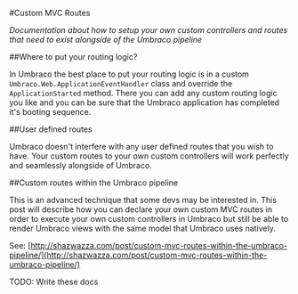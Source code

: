 #Custom MVC Routes

_Documentation about how to setup your own custom controllers and routes that need to exist alongside of the Umbraco pipeline_

##Where to put your routing logic?

In Umbraco the best place to put your routing logic is in a custom `Umbraco.Web.ApplicationEventHandler` class and override the `ApplicationStarted` method. There you can add any custom routing logic you like and you can be sure that the Umbraco application has completed it's booting sequence.

##User defined routes

Umbraco doesn't interfere with any user defined routes that you wish to have. Your custom routes to your own custom controllers will work perfectly and seamlessly alongside of Umbraco.

##Custom routes within the Umbraco pipeline

This is an advanced technique that some devs may be interested in. This post will describe how you can declare your own custom MVC routes in order to execute your own custom controllers in Umbraco but still be able to render Umbraco views with the same model that Umbraco uses natively.

See: [http://shazwazza.com/post/custom-mvc-routes-within-the-umbraco-pipeline/](http://shazwazza.com/post/custom-mvc-routes-within-the-umbraco-pipeline/)

TODO: Write these docs